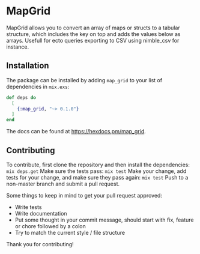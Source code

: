# MapGrid

MapGrid allows you to convert an array of maps or structs to a tabular structure,
which includes the key on top and adds the values below as arrays. Usefull for
ecto queries exporting to CSV using nimble_csv for instance.

## Installation

The package can be installed by adding `map_grid` to your list of dependencies in `mix.exs`:

```elixir
def deps do
  [
    {:map_grid, "~> 0.1.0"}
  ]
end
```

The docs can be found at <https://hexdocs.pm/map_grid>.

## Contributing
To contribute, first clone the repository and then install the dependencies:
`mix deps.get`
Make sure the tests pass:
`mix test`
Make your change, add tests for your change, and make sure they pass again:
`mix test`
Push to a non-master branch and submit a pull request. 

Some things to keep in mind to get your pull request approved:
- Write tests
- Write documentation
- Put some thought in your commit message, should start with fix, feature or chore followed by a colon
- Try to match the current style / file structure

Thank you for contributing!